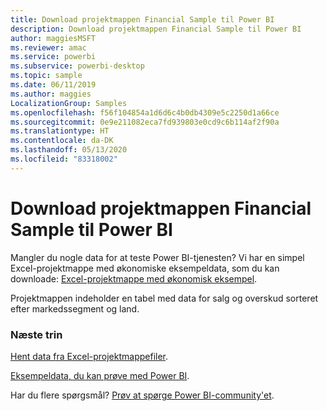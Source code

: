 ```yaml
---
title: Download projektmappen Financial Sample til Power BI
description: Download projektmappen Financial Sample til Power BI
author: maggiesMSFT
ms.reviewer: amac
ms.service: powerbi
ms.subservice: powerbi-desktop
ms.topic: sample
ms.date: 06/11/2019
ms.author: maggies
LocalizationGroup: Samples
ms.openlocfilehash: f56f104854a1d6d6c4b0db4309e5c2250d1a66ce
ms.sourcegitcommit: 0e9e211082eca7fd939803e0cd9c6b114af2f90a
ms.translationtype: HT
ms.contentlocale: da-DK
ms.lasthandoff: 05/13/2020
ms.locfileid: "83318002"
---
```

# <a name="download-the-financial-sample-workbook-for-power-bi"></a>Download projektmappen Financial Sample til Power BI
Mangler du nogle data for at teste Power BI-tjenesten? Vi har en simpel Excel-projektmappe med økonomiske eksempeldata, som du kan downloade: [Excel-projektmappe med økonomisk eksempel](https://go.microsoft.com/fwlink/?LinkID=521962).

Projektmappen indeholder en tabel med data for salg og overskud sorteret efter markedssegment og land.

### <a name="next-steps"></a>Næste trin
[Hent data fra Excel-projektmappefiler](../connect-data/service-excel-workbook-files.md).

[Eksempeldata, du kan prøve med Power BI](sample-datasets.md).

Har du flere spørgsmål? [Prøv at spørge Power BI-community'et](https://community.powerbi.com/).
